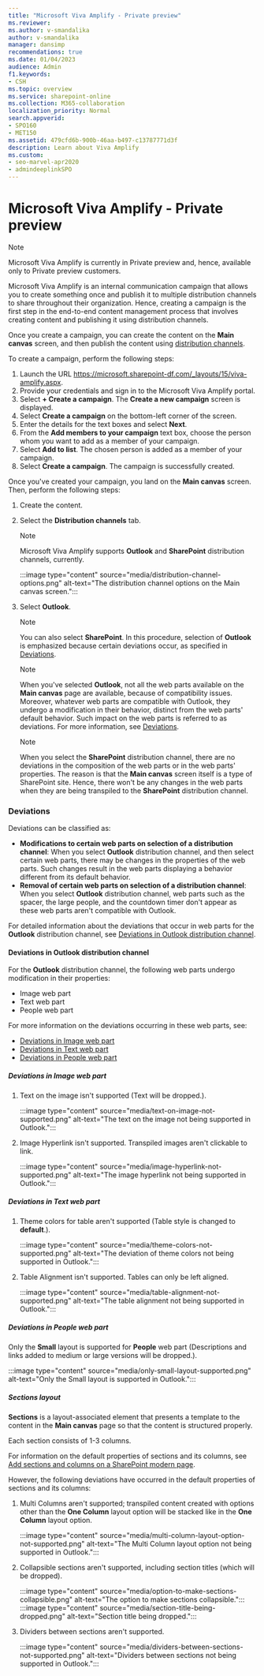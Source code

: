 ```yaml
---
title: "Microsoft Viva Amplify - Private preview"
ms.reviewer:
ms.author: v-smandalika
author: v-smandalika
manager: dansimp
recommendations: true
ms.date: 01/04/2023
audience: Admin
f1.keywords:
- CSH
ms.topic: overview
ms.service: sharepoint-online
ms.collection: M365-collaboration
localization_priority: Normal
search.appverid:
- SPO160
- MET150
ms.assetid: 479cfd6b-900b-46aa-b497-c13787771d3f
description: Learn about Viva Amplify
ms.custom:
- seo-marvel-apr2020
- admindeeplinkSPO
---
```


# Microsoft Viva Amplify - Private preview

> [!NOTE]
> Microsoft Viva Amplify is currently in Private preview and, hence, available only to Private preview customers.

Microsoft Viva Amplify is an internal communication campaign that allows you to create something once and publish it to multiple distribution channels to share throughout their organization. Hence, creating a campaign is the first step in the end-to-end content management process that involves creating content and publishing it using distribution channels.

Once you create a campaign, you can create the content on the **Main canvas** screen, and then publish the content using [distribution channels](#distribution-channels).

To create a campaign, perform the following steps:

1. Launch the URL https://microsoft.sharepoint-df.com/_layouts/15/viva-amplify.aspx.
2. Provide your credentials and sign in to the Microsoft Viva Amplify portal.
3. Select **+ Create a campaign**.
   The **Create a new campaign** screen is displayed.
4. Select **Create a campaign** on the bottom-left corner of the screen.
5. Enter the details for the text boxes and select **Next**.
6. From the **Add members to your campaign** text box, choose the person whom you want to add as a member of your campaign.
7. Select **Add to list**.
   The chosen person is added as a member of your campaign.
8. Select **Create a campaign**.
   The campaign is successfully created.

Once you've created your campaign, you land on the **Main canvas** screen. Then, perform the following steps:

1. Create the content.
1. Select the **Distribution channels** tab.

   > [!NOTE]
   > Microsoft Viva Amplify supports **Outlook** and **SharePoint** distribution channels, currently.
   >  
   > :::image type="content" source="media/distribution-channel-options.png" alt-text="The distribution channel options on the Main canvas screen.":::

1. Select **Outlook**.

   > [!NOTE]
   > You can also select **SharePoint**. In this procedure, selection of **Outlook** is emphasized because certain deviations occur, as specified in [Deviations](#deviations).

   > [!NOTE]
   > When you've selected **Outlook**, not all the web parts available on the **Main canvas** page are available, because of compatibility issues. Moreover, whatever web parts are compatible with Outlook, they undergo a modification in their behavior, distinct from the web parts' default behavior. Such impact on the web parts is referred to as deviations. For more information, see [Deviations](#deviations).

   > [!NOTE]
   > When you select the **SharePoint** distribution channel, there are no deviations in the composition of the web parts or in the web parts' properties. The reason is that the **Main canvas** screen itself is a type of SharePoint site. Hence, there won't be any changes in the web parts when they are being transpiled to the **SharePoint** distribution channel.

### Deviations

Deviations can be classified as:

- **Modifications to certain web parts on selection of a distribution channel**: When you select **Outlook** distribution channel, and then select certain web parts, there may be changes in the properties of the web parts. Such changes result in the web parts displaying a behavior different from its default behavior.
- **Removal of certain web parts on selection of a distribution channel**: When you select **Outlook** distribution channel, web parts such as the spacer, the large people, and the countdown timer don't appear as these web parts aren't compatible with Outlook.

For detailed information about the deviations that occur in web parts for the **Outlook** distribution channel, see [Deviations in Outlook distribution channel](#deviations-in-outlook-distribution-channel).

#### Deviations in Outlook distribution channel

For the **Outlook** distribution channel, the following web parts undergo modification in their properties:

- Image web part
- Text web part
- People web part

For more information on the deviations occurring in these web parts, see:

- [Deviations in Image web part](#deviations-in-image-web-part)
- [Deviations in Text web part](#deviations-in-text-web-part)
- [Deviations in People web part](#deviations-in-people-web-part)

##### Deviations in Image web part

1. Text on the image isn't supported (Text will be dropped.).

   :::image type="content" source="media/text-on-image-not-supported.png" alt-text="The text on the image not being supported in Outlook.":::

1. Image Hyperlink isn't supported. Transpiled images aren't clickable to link.

   :::image type="content" source="media/image-hyperlink-not-supported.png" alt-text="The image hyperlink not being supported in Outlook.":::

##### Deviations in Text web part

1. Theme colors for table aren't supported (Table style is changed to **default**.).

   :::image type="content" source="media/theme-colors-not-supported.png" alt-text="The deviation of theme colors not being supported in Outlook.":::

1. Table Alignment isn't supported. Tables can only be left aligned.

   :::image type="content" source="media/table-alignment-not-supported.png" alt-text="The table alignment not being supported in Outlook.":::

##### Deviations in People web part

Only the **Small** layout is supported for **People** web part (Descriptions and links added to medium or large versions will be dropped.).

:::image type="content" source="media/only-small-layout-supported.png" alt-text="Only the Small layout is supported in Outlook.":::

##### Sections layout

**Sections** is a layout-associated element that presents a template to the content in the **Main canvas** page so that the content is structured properly.

Each section consists of 1-3 columns.

For information on the default properties of sections and its columns, see [Add sections and columns on a SharePoint modern page](https://support.microsoft.com/office/add-sections-and-columns-on-a-sharepoint-modern-page-fc491eb4-f733-4825-8fe2-e1ed80bd0899).

However, the following deviations have occurred in the default properties of sections and its columns:

1. Multi Columns aren't supported; transpiled content created with options other than the **One Column** layout option will be stacked like in the **One Column** layout option.

   :::image type="content" source="media/multi-column-layout-option-not-supported.png" alt-text="The Multi Column layout option not being supported in Outlook.":::

1. Collapsible sections aren't supported, including section titles (which will be dropped).

   :::image type="content" source="media/option-to-make-sections-collapsible.png" alt-text="The option to make sections collapsible.":::
   :::image type="content" source="media/section-title-being-dropped.png" alt-text="Section title being dropped.":::

1. Dividers between sections aren't supported.

   :::image type="content" source="media/dividers-between-sections-not-supported.png" alt-text="Dividers between sections not being supported in Outlook.":::